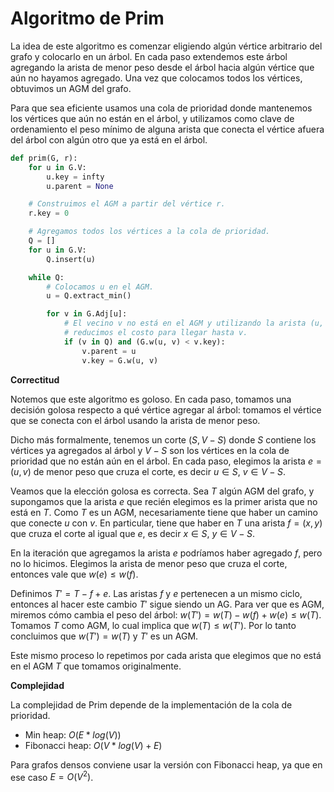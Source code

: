 # Algoritmo de Prim

La idea de este algoritmo es comenzar eligiendo algún vértice arbitrario del grafo y colocarlo en un árbol. En cada paso extendemos este árbol agregando la arista de menor peso desde el árbol hacia algún vértice que aún no hayamos agregado. Una vez que colocamos todos los vértices, obtuvimos un AGM del grafo.

Para que sea eficiente usamos una cola de prioridad donde mantenemos los vértices que aún no están en el árbol, y utilizamos como clave de ordenamiento el peso mínimo de alguna arista que conecta el vértice afuera del árbol con algún otro que ya está en el árbol.

```python
def prim(G, r):
    for u in G.V:
        u.key = infty
        u.parent = None

    # Construimos el AGM a partir del vértice r.
    r.key = 0

    # Agregamos todos los vértices a la cola de prioridad.
    Q = []
    for u in G.V:
        Q.insert(u)

    while Q:
        # Colocamos u en el AGM.
        u = Q.extract_min()

        for v in G.Adj[u]:
            # El vecino v no está en el AGM y utilizando la arista (u, v)
            # reducimos el costo para llegar hasta v.
            if (v in Q) and (G.w(u, v) < v.key):
                v.parent = u
                v.key = G.w(u, v)
```

**Correctitud**

Notemos que este algoritmo es goloso. En cada paso, tomamos una decisión golosa respecto a qué vértice agregar al árbol: tomamos el vértice que se conecta con el árbol usando la arista de menor peso.

Dicho más formalmente, tenemos un corte $(S, V-S)$ donde $S$ contiene los vértices ya agregados al árbol y $V-S$ son los vértices en la cola de prioridad que no están aún en el árbol. En cada paso, elegimos la arista $e=(u,v)$ de menor peso que cruza el corte, es decir $u \in S$, $v \in V-S$.

Veamos que la elección golosa es correcta. Sea $T$ algún AGM del grafo, y supongamos que la arista $e$ que recién elegimos es la primer arista que no está en $T$. Como $T$ es un AGM, necesariamente tiene que haber un camino que conecte $u$ con $v$. En particular, tiene que haber en $T$ una arista $f=(x,y)$ que cruza el corte al igual que $e$, es decir $x \in S$, $y \in V-S$.

En la iteración que agregamos la arista $e$ podríamos haber agregado $f$, pero no lo hicimos. Elegimos la arista de menor peso que cruza el corte, entonces vale que $w(e) \leq w(f)$.

Definimos $T' = T - f + e$. Las aristas $f$ y $e$ pertenecen a un mismo ciclo, entonces al hacer este cambio $T'$ sigue siendo un AG. Para ver que es AGM, miremos cómo cambia el peso del árbol: $w(T') = w(T) - w(f) + w(e) \leq w(T)$. Tomamos $T$ como AGM, lo cual implica que $w(T) \leq w(T')$. Por lo tanto concluimos que $w(T') = w(T)$ y $T'$ es un AGM.

Este mismo proceso lo repetimos por cada arista que elegimos que no está en el AGM $T$ que tomamos originalmente.

**Complejidad**

La complejidad de Prim depende de la implementación de la cola de prioridad.

- Min heap: $O(E * log(V))$
- Fibonacci heap: $O(V * log(V) + E)$

Para grafos densos conviene usar la versión con Fibonacci heap, ya que en ese caso $E = O(V^2)$.
